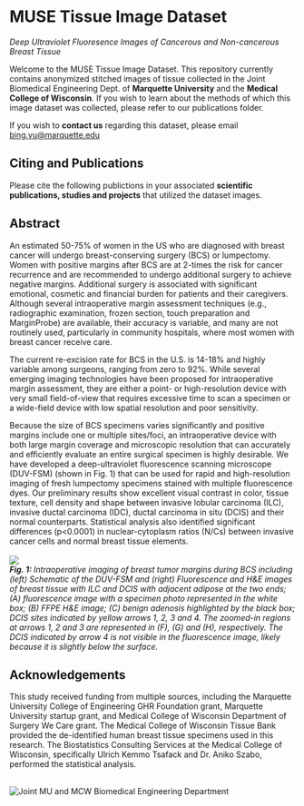 # MUSE Tissue Image Dataset
<i>Deep Ultraviolet Fluoresence Images of Cancerous and Non-cancerous Breast Tissue</i>

Welcome to the MUSE Tissue Image Dataset. This repository currently contains anonymized stitched images of tissue collected in the Joint Biomedical Engineering Dept. of **Marquette University** and the **Medical College of Wisconsin**. If you wish to learn about the methods of which this image dataset was collected, please refer to our publications folder. 

If you wish to **contact us** regarding this dataset, please email bing.yu@marquette.edu

## Citing and Publications

Please cite the following publictions in your associated **scientific publications, studies and projects** that utilized the dataset images. 


## Abstract

An estimated 50-75% of women in the US who are diagnosed with breast cancer will undergo breast-conserving surgery (BCS) or lumpectomy.  Women with positive margins after BCS are at 2-times the risk for cancer recurrence and are recommended to undergo additional surgery to achieve negative margins.  Additional surgery is associated with significant emotional, cosmetic and financial burden for patients and their caregivers.  Although several intraoperative margin assessment techniques (e.g., radiographic examination, frozen section, touch preparation and MarginProbe) are available, their accuracy is variable, and many are not routinely used, particularly in community hospitals, where most women with breast cancer receive care. 

The current re-excision rate for BCS in the U.S. is 14-18% and highly variable among surgeons, ranging from zero to 92%.  While several emerging imaging technologies have been proposed for intraoperative margin assessment, they are either a point- or high-resolution device with very small field-of-view that requires excessive time to scan a specimen or a wide-field device with low spatial resolution and poor sensitivity. 

Because the size of BCS specimens varies significantly and positive margins include one or multiple sites/foci, an intraoperative device with both large margin coverage and microscopic resolution that can accurately and efficiently evaluate an entire surgical specimen is highly desirable.  We have developed a deep-ultraviolet fluorescence scanning microscope (DUV-FSM) (shown in Fig. 1) that can be used for rapid and high-resolution imaging of fresh lumpectomy specimens stained with multiple fluorescence dyes.  Our preliminary results show excellent visual contrast in color, tissue texture, cell density and shape between invasive lobular carcinoma (ILC), invasive ductal carcinoma (IDC), ductal carcinoma in situ (DCIS) and their normal counterparts.  Statistical analysis also identified significant differences (p<0.0001) in nuclear-cytoplasm ratios (N/Cs) between invasive cancer cells and normal breast tissue elements.  
<br>
<img src="https://mcw.marquette.edu/biomedical-engineering/biophotonics-lab/images/research/scanning-microscopy.gif">
<br>
<i> <b> Fig. 1: </b>  Intraoperative imaging of breast tumor margins during BCS including (left) Schematic of the DUV-FSM and (right)  Fluorescence and H&E images of breast tissue with ILC and DCIS with adjacent adipose at the two ends; (A) fluorescence image with a specimen photo represented in the white box; (B) FFPE H&E image; (C) benign adenosis highlighted by the black box; DCIS sites indicated by yellow arrows 1, 2, 3 and 4.  The zoomed-in regions at arrows 1, 2 and 3 are represented in (F), (G) and (H), respectively.  The DCIS indicated by arrow 4 is not visible in the fluorescence image, likely because it is slightly below the surface. </i>

## Acknowledgements

This study received funding from multiple sources, including the Marquette University College of Engineering GHR Foundation grant, Marquette University startup grant, and Medical College of Wisconsin Department of Surgery We Care grant. The Medical College of Wisconsin Tissue Bank provided the de-identified human breast tissue specimens used in this research. The Biostatistics Consulting Services at the Medical College of Wisconsin, specifically Ulrich Kemmo Tsafack and Dr. Aniko Szabo, performed the statistical analysis.


<br>
<img src="https://user-images.githubusercontent.com/121147966/227839428-e6fde2a2-6cb4-4a7f-a1a3-b2307f514628.png" alt="Joint MU and MCW Biomedical Engineering Department">
<br>
